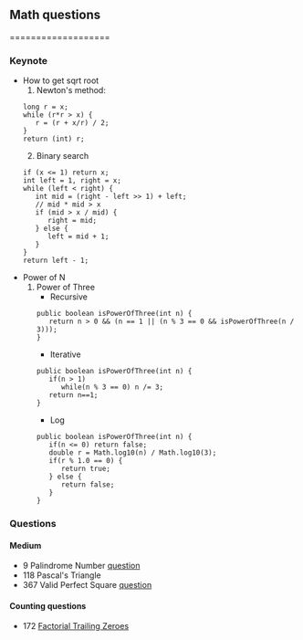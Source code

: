 ## Math questions
===================
### Keynote
- How to get sqrt root
   1. Newton's method:
   ```
   long r = x;
   while (r*r > x) {
      r = (r + x/r) / 2;
   }    
   return (int) r;
   ```
   2. Binary  search
   ```
   if (x <= 1) return x;
   int left = 1, right = x;
   while (left < right) {
      int mid = (right - left >> 1) + left;
      // mid * mid > x
      if (mid > x / mid) {
         right = mid;
      } else {
         left = mid + 1;
      }
   }
   return left - 1;
   ```
- Power of N
   1. Power of Three
      - Recursive
      ```
      public boolean isPowerOfThree(int n) {
         return n > 0 && (n == 1 || (n % 3 == 0 && isPowerOfThree(n / 3)));
      } 
      ``` 
      - Iterative
      ```
      public boolean isPowerOfThree(int n) {
         if(n > 1)
            while(n % 3 == 0) n /= 3;
         return n==1;
      }
      ```
      - Log
      ```
      public boolean isPowerOfThree(int n) {
         if(n <= 0) return false; 
         double r = Math.log10(n) / Math.log10(3);
         if(r % 1.0 == 0) {
            return true;
         } else {
            return false;
         }
      }
      ```
### Questions
#### Medium 
  - 9 Palindrome Number [question](https://leetcode.com/problems/palindrome-number)
  - 118 Pascal's Triangle
  - 367 Valid Perfect Square [question](https://leetcode.com/problems/valid-perfect-square)
  
  
#### Counting questions
  -  172 [Factorial Trailing Zeroes](https://leetcode.com/problems/factorial-trailing-zeroes)